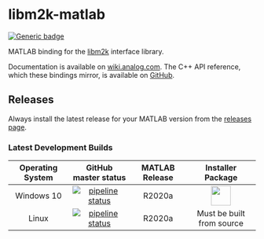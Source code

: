 # libm2k-matlab
[![Generic badge](https://img.shields.io/badge/MATLAB-R2020a-BLUE.svg)](https://shields.io/)

MATLAB binding for the [libm2k](https://github.com/analogdevicesinc/libm2k) interface library.

Documentation is available on [wiki.analog.com](https://wiki.analog.com/university/tools/m2k/matlab). The C++ API reference, which these bindings mirror, is available on [GitHub](https://analogdevicesinc.github.io/libm2k/index.html).

## Releases

Always install the latest release for your MATLAB version from the [releases page](https://github.com/analogdevicesinc/libm2k-matlab/releases/latest).

### Latest Development Builds

|  Operating System | GitHub master status  | MATLAB Release |  Installer Package  |
|:-------:|:---------------------:|:-------:|:-------------------:|
| Windows 10 | [![pipeline status](https://gitlab.com/tfcollins/libm2k-matlab/badges/master/pipeline.svg)](https://gitlab.com/tfcollins/libm2k-matlab/commits/master) | R2020a | <a href="https://gitlab.com/tfcollins/libm2k-matlab/-/jobs/artifacts/master/download?job=package:win64"><img src="https://upload.wikimedia.org/wikipedia/commons/2/21/Matlab_Logo.png" data-canonical-src="https://upload.wikimedia.org/wikipedia/commons/2/21/Matlab_Logo.png" height="40" /></a>|
| Linux | [![pipeline status](https://gitlab.com/tfcollins/libm2k-matlab/badges/master/pipeline.svg)](https://gitlab.com/tfcollins/libm2k-matlab/commits/master) | R2020a | Must be built from source |

